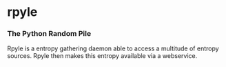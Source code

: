 # rpyle
### The Python Random Pile

Rpyle is a entropy gathering daemon able to access a multitude of entropy sources. Rpyle
then makes this entropy available via a webservice.
